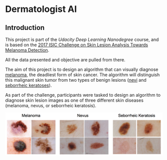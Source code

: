 [//]: # (Image References)

[image1]: ./images/skin_disease_classes.png "Skin Disease Classes"
[image2]: ./images/cat_1.jpeg "Category 1 Rankings"
[image3]: ./images/cat_2.jpeg "Category 2 Rankings"
[image4]: ./images/cat_3.png "Category 3 Rankings"
[image5]: ./images/sample_ROC_curve.png "Sample ROC curve"
[image6]: ./images/sample_confusion_matrix.png "Sample confusion matrix"

# Dermatologist AI

## Introduction

This project is part of the *Udacity Deep Learning Nanodegree* course, and is based on the [2017 ISIC Challenge on Skin Lesion Analysis Towards Melanoma Detection](https://challenge.kitware.com/#challenge/583f126bcad3a51cc66c8d9a).  

All the data presented and objective are pulled from there.

The aim of this project is to design an algorithm that can visually diagnose [melanoma](http://www.skincancer.org/skin-cancer-information/melanoma), the deadliest form of skin cancer. The algorithm will distinguish this malignant skin tumor from two types of benign lesions ([nevi](http://missinglink.ucsf.edu/lm/dermatologyglossary/nevus.html) and [seborrheic keratoses](https://www.aad.org/public/diseases/bumps-and-growths/seborrheic-keratoses)). 

As part of the challenge, participants were tasked to design an algorithm to diagnose skin lesion images as one of three different skin diseases (melanoma, nevus, or seborrheic keratosis).

![Skin Disease Classes][image1]

